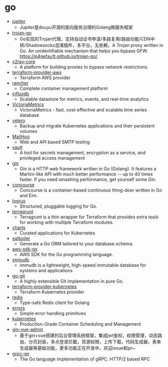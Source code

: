 # go
- [jupiter](https://github.com/douyu/jupiter)
  - Jupiter是douyu开源的面向服务治理的Golang微服务框架
- [trojan-go](https://github.com/p4gefau1t/trojan-go)
  - Go实现的Trojan代理，支持自动证书申请/多路复用/路由功能/CDN中转/Shadowsocks混淆插件，多平台，无依赖。A Trojan proxy written in Go. An unidentifiable mechanism that helps you bypass GFW. https://p4gefau1t.github.io/trojan-go/
- [v2ray-core](https://github.com/v2ray/v2ray-core)
  - A platform for building proxies to bypass network restrictions.
- [terraform-provider-aws](https://github.com/terraform-providers/terraform-provider-aws)
  - Terraform AWS provider
- [rancher](https://github.com/rancher/rancher)
  - Complete container management platform
- [influxdb](https://github.com/influxdata/influxdb)
  - Scalable datastore for metrics, events, and real-time analytics
- [VictoriaMetrics](https://github.com/VictoriaMetrics/VictoriaMetrics)
  - VictoriaMetrics - fast, cost-effective and scalable time series database
- [velero](https://github.com/vmware-tanzu/velero)
  - Backup and migrate Kubernetes applications and their persistent volumes
- [MailHog](https://github.com/mailhog/MailHog)
  - Web and API based SMTP testing
- [vault](https://github.com/hashicorp/vault)
  - A tool for secrets management, encryption as a service, and privileged access management
- [gin](https://github.com/gin-gonic/gin)
  - Gin is a HTTP web framework written in Go (Golang). It features a Martini-like API with much better performance -- up to 40 times faster. If you need smashing performance, get yourself some Gin.
- [concourse](https://github.com/concourse/concourse)
  - Concourse is a container-based continuous thing-doer written in Go and Elm.
- [logrus](https://github.com/sirupsen/logrus)
  - Structured, pluggable logging for Go.
- [terragrunt](https://github.com/gruntwork-io/terragrunt)
  - Terragrunt is a thin wrapper for Terraform that provides extra tools for working with multiple Terraform modules.
- [charts](https://github.com/helm/charts)
  - Curated applications for Kubernetes
- [sqlboiler](https://github.com/volatiletech/sqlboiler)
  - Generate a Go ORM tailored to your database schema.
- [aws-sdk-go](https://github.com/aws/aws-sdk-go)
  - AWS SDK for the Go programming language.
- [immudb](https://github.com/codenotary/immudb)
  - immudb is a lightweight, high-speed immutable database for systems and applications
- [go-git](https://github.com/go-git/go-git)
  - A highly extensible Git implementation in pure Go.
- [terraform-provider-kubernetes](https://github.com/terraform-providers/terraform-provider-kubernetes)
  - Terraform Kubernetes provider
- [redis](https://github.com/go-redis/redis)
  - Type-safe Redis client for Golang
- [errors](https://github.com/pkg/errors)
  - Simple error handling primitives
- [kubernetes](https://github.com/kubernetes/kubernetes)
  - Production-Grade Container Scheduling and Management
- [gin-vue-admin](https://github.com/flipped-aurora/gin-vue-admin)
  - 基于gin+vue搭建的后台管理系统框架，集成jwt鉴权，权限管理，动态路由，分页封装，多点登录拦截，资源权限，上传下载，代码生成器，表单生成器等基础功能，更多功能正在开发中，欢迎issue和pr~
- [grpc-go](https://github.com/grpc/grpc-go)
  - The Go language implementation of gRPC. HTTP/2 based RPC
